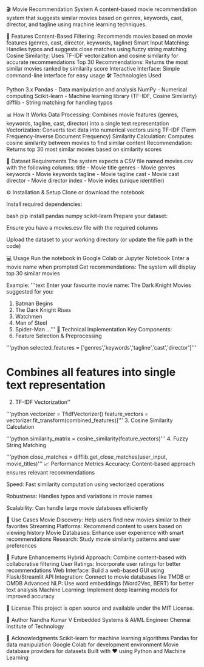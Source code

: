 🎬 Movie Recommendation System
A content-based movie recommendation system that suggests similar movies based on genres, keywords, cast, director, and tagline using machine learning techniques.

🚀 Features
Content-Based Filtering: Recommends movies based on movie features (genres, cast, director, keywords, tagline)
Smart Input Matching: Handles typos and suggests close matches using fuzzy string matching
Cosine Similarity: Uses TF-IDF vectorization and cosine similarity for accurate recommendations
Top 30 Recommendations: Returns the most similar movies ranked by similarity score
Interactive Interface: Simple command-line interface for easy usage
🛠️ Technologies Used

Python 3.x
Pandas - Data manipulation and analysis
NumPy - Numerical computing
Scikit-learn - Machine learning library (TF-IDF, Cosine Similarity)
difflib - String matching for handling typos

📊 How It Works
Data Processing: Combines movie features (genres, keywords, tagline, cast, director) into a single text representation
Vectorization: Converts text data into numerical vectors using TF-IDF (Term Frequency-Inverse Document Frequency)
Similarity Calculation: Computes cosine similarity between movies to find similar content
Recommendation: Returns top 30 most similar movies based on similarity scores

📁 Dataset Requirements
The system expects a CSV file named movies.csv with the following columns:
title - Movie title
genres - Movie genres
keywords - Movie keywords
tagline - Movie tagline
cast - Movie cast
director - Movie director
index - Movie index (unique identifier)

⚙️ Installation & Setup
Clone or download the notebook

Install required dependencies:

bash
pip install pandas numpy scikit-learn
Prepare your dataset:

Ensure you have a movies.csv file with the required columns

Upload the dataset to your working directory (or update the file path in the code)

💻 Usage
Run the notebook in Google Colab or Jupyter Notebook
Enter a movie name when prompted
Get recommendations: The system will display top 30 similar movies

Example:
'''text
Enter your favourite movie name: The Dark Knight
Movies suggested for you:

1. Batman Begins
2. The Dark Knight Rises
3. Watchmen
4. Man of Steel
5. Spider-Man
...'''
🔧 Technical Implementation
Key Components:
1. Feature Selection & Preprocessing

'''python
selected_features = ['genres','keywords','tagline','cast','director']'''
# Combines all features into single text representation
2. TF-IDF Vectorization''

'''python
vectorizer = TfidfVectorizer()
feature_vectors = vectorizer.fit_transform(combined_features)]'''
3. Cosine Similarity Calculation

'''python
similarity_matrix = cosine_similarity(feature_vectors)'''
4. Fuzzy String Matching

'''python
close_matches = difflib.get_close_matches(user_input, movie_titles)'''
📈 Performance Metrics
Accuracy: Content-based approach ensures relevant recommendations

Speed: Fast similarity computation using vectorized operations

Robustness: Handles typos and variations in movie names

Scalability: Can handle large movie databases efficiently

🎯 Use Cases
Movie Discovery: Help users find new movies similar to their favorites
Streaming Platforms: Recommend content to users based on viewing history
Movie Databases: Enhance user experience with smart recommendations
Research: Study movie similarity patterns and user preferences

🚧 Future Enhancements
 Hybrid Approach: Combine content-based with collaborative filtering
 User Ratings: Incorporate user ratings for better recommendations
 Web Interface: Build a web-based GUI using Flask/Streamlit
 API Integration: Connect to movie databases like TMDB or OMDB
 Advanced NLP: Use word embeddings (Word2Vec, BERT) for better text analysis
 Machine Learning: Implement deep learning models for improved accuracy


📄 License
This project is open source and available under the MIT License.

👤 Author
Nandha Kumar V
Embedded Systems & AI/ML Engineer
Chennai Institute of Technology

🙏 Acknowledgments
Scikit-learn for machine learning algorithms
Pandas for data manipulation
Google Colab for development environment
Movie database providers for datasets
Built with ❤️ using Python and Machine Learning
